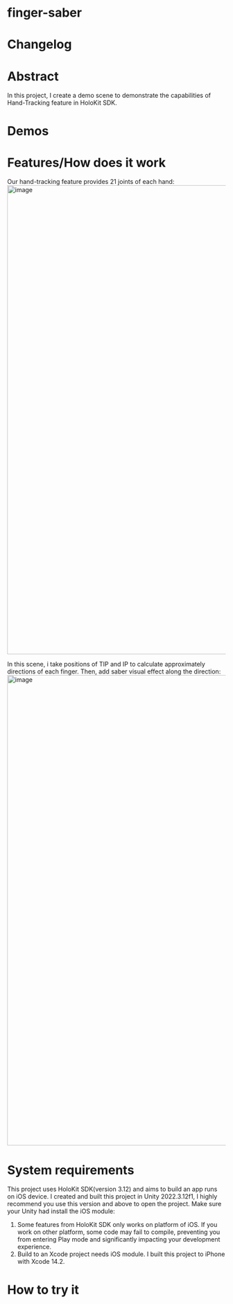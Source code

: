 # finger-saber
# Changelog

# Abstract

In this project, I create a demo scene to demonstrate the capabilities of Hand-Tracking feature in HoloKit SDK.

# Demos
# Features/How does it work

Our hand-tracking feature provides 21 joints of each hand:
<img width="1082" alt="image" src="https://github.com/holoi/finger-saber/assets/52849063/ab56ab3a-47df-4aec-87f9-a9fc5f3b09b9">


In this scene, i take positions of TIP and IP to calculate approximately directions of each finger. Then, add saber visual effect along the direction:
<img width="1085" alt="image" src="https://github.com/holoi/finger-saber/assets/52849063/9d538372-a771-4e29-909d-6e27a80e8bff">


# System requirements

This project uses HoloKit SDK(version 3.12) and aims to build an app runs on iOS device.
I created and built this project in Unity 2022.3.12f1, I highly recommend you use this version and above to open the project.
Make sure your Unity had install the iOS module:

1. Some features from HoloKit SDK only works on platform of iOS. If you work on other platform, some code may fail to compile, preventing you from entering Play mode and significantly impacting your development experience.
2. Build to an Xcode project needs iOS module.
I built this project to iPhone with Xcode 14.2.

# How to try it
